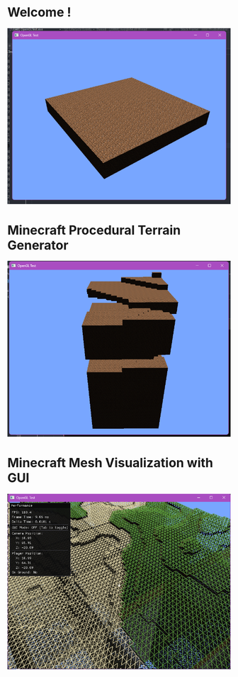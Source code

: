 # Welcome !
![MC_Terrain](ScreenshotsOfCurrentWork/minecraft_terrain_plane.png)

# Minecraft Procedural Terrain Generator
![MC_Terrain](ScreenshotsOfCurrentWork/minecraft_pg.png)

# Minecraft Mesh Visualization with GUI
![MC_Terrain](ScreenshotsOfCurrentWork/minecraft_advanced_look.png)